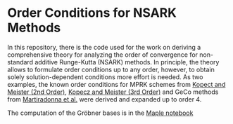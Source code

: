 # Order Conditions for NSARK Methods

In this repository, there is the code used for the work on deriving a comprehensive theory for analyzing the order of convergence for non-standard additive Runge-Kutta (NSARK) methods. In principle, the theory allows to formulate order conditions up to any order, however, to obtain solely solution-dependent conditions more effort is needed. As two examples, the known order conditions for MPRK schemes from [Kopect and Meister (2nd Order)](https://www.sciencedirect.com/science/article/abs/pii/S0168927417301861?via%3Dihub), [Kopecz and Meister (3rd Order)](https://link.springer.com/article/10.1007/s10543-018-0705-1) and GeCo methods from [Martiradonna et al.](https://www.sciencedirect.com/science/article/abs/pii/S0168927419303368) were derived and expanded up to order 4. 

The computation of the Gröbner bases is in the [Maple notebook](Gröbner_basis_computation.mw)
